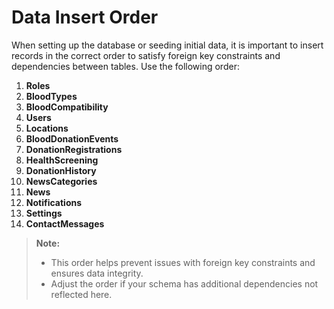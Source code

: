 # Data Insert Order

When setting up the database or seeding initial data, it is important to insert records in the correct order to satisfy foreign key constraints and dependencies between tables. Use the following order:

1. **Roles**
2. **BloodTypes**
3. **BloodCompatibility**
4. **Users**
5. **Locations**
6. **BloodDonationEvents**
7. **DonationRegistrations**
8. **HealthScreening**
9. **DonationHistory**
10. **NewsCategories**
11. **News**
12. **Notifications**
13. **Settings**
14. **ContactMessages**

> **Note:**
> - This order helps prevent issues with foreign key constraints and ensures data integrity.
> - Adjust the order if your schema has additional dependencies not reflected here. 